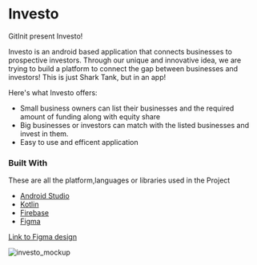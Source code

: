 

# Investo
GitInit present Investo!

Investo is an android based application that connects businesses to prospective investors. Through our unique and innovative idea, we are trying to build a platform to connect the gap between businesses and investors!
This is just Shark Tank, but in an app!

Here's what Investo offers:
* Small business owners can list their businesses and the required amount of funding along with equity share
* Big businesses or investors can match with the listed businesses and invest in them.
* Easy to use and efficent application


### Built With

These are all the platform,languages or libraries used in the Project
* [Android Studio](https://developer.android.com/studio?gclid=CjwKCAiAprGRBhBgEiwANJEY7FHq1KcfL_zOP4xPwuZZjWGp1aXAMmZKdtfZvLV9ul9Xp-gzGCAFdxoC00cQAvD_BwE&gclsrc=aw.ds/)
* [Kotlin](https://kotlinlang.org/)
* [Firebase](https://firebase.google.com/)
* [Figma](https://angular.io/)


[Link to Figma design](https://www.figma.com/file/4g5D5rHcOpTlZ7fcr6xvdD/investo?node-id=85%3A232)

![investo_mockup](https://github.com/AnjumanHasan/Investo/blob/master/investo.png)

